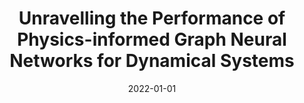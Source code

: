 ---
title: "Unravelling the Performance of Physics-informed Graph Neural Networks for Dynamical Systems"
collection: publications
permalink: /publication/2022-unravelling-the-performance-of-physics-informed-graph-neural-networks-for-dynamical-systems
authors: Thangamuthu, Abishek; Kumar, Gunjan; Bishnoi, Suresh; Bhattoo, Ravinder; Krishnan, NM; Ranu, Sayan; 
date: 2022-01-01
venue: '<b style="color:red">arXiv preprint arXiv:2211.05520</b>'
---